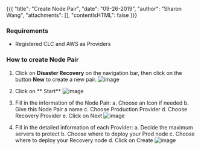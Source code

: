 {{{
  "title": "Create Node Pair",
  "date": "09-26-2019",
  "author": "Sharon Wang",
  "attachments": [],
  "contentIsHTML": false
}}}

### Requirements
* Registered CLC and AWS as Providers

### How to create Node Pair
1. Click on **Disaster Recovery** on the navigation bar, then click on the button **New** to create a new pair.
![image](https://user-images.githubusercontent.com/20582531/65722771-357c3b00-e06a-11e9-9ffd-9b4386eb679c.png)

2. Click on ** Start**
 ![image](https://user-images.githubusercontent.com/20582531/65722732-1bdaf380-e06a-11e9-8542-4d9f06389baa.png)
3. Fill in the information of the Node Pair:
 a. Choose an Icon if needed
 b. Give this Node Pair a name 
 c. Choose Production Provider
 d. Choose Recovery Provider
 e. Click on Next
![image](https://user-images.githubusercontent.com/20582531/65728950-cd355580-e079-11e9-8ed3-97d58e72d642.png)
3. Fill in the detailed information of each Provider:
 a. Decide the maximum servers to protect
 b. Choose where to deploy your Prod node
 c. Choose where to deploy your Recovery node
 d. Click on Create
![image](https://user-images.githubusercontent.com/20582531/65723513-c7d10e80-e06b-11e9-9f9c-2e91dd5580bc.png)
